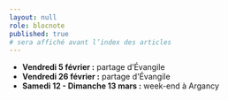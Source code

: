 ```yaml
---
layout: null
role: blocnote
published: true
# sera affiché avant l’index des articles
---
```


- **Vendredi 5 février :** partage d’Évangile
- **Vendredi 26 février :** partage d'Évangile
- **Samedi 12 - Dimanche 13 mars :** week-end à Argancy
